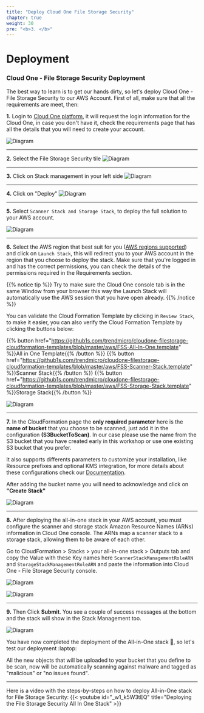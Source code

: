 ```yaml
---
title: "Deploy Cloud One File Storage Security"
chapter: true
weight: 30
pre: "<b>3. </b>"
---
```



# Deployment

### Cloud One - File Storage Security Deployment

The best way to learn is to get our hands dirty, so let's deploy Cloud One - File Storage Security to our AWS Account. First of all, make sure that all the requirements are meet, then:

**1.** Login to [Cloud One platform](https://cloudone.trendmicro.com), it will request the login information for the Cloud One, in case you don't have it, check the requirements page that has all the details that you will need to create your account.  

![Diagram](/images/login.png)

---

**2.** Select the File Storage Security tile
![Diagram](/images/login_2.png)

---

**3.** Click on Stack management in your left side
![Diagram](/images/login_3.png)

---

**4.** Click on "Deploy" 
![Diagram](/images/login_4.png)

---

**5.** Select ```Scanner Stack and Storage Stack```, to deploy the full solution to your AWS account.

![Diagram](/images/fss-deploy-stacks-select.png)

---

**6.** Select the AWS region that best suit for you ([AWS regions supported](/10_requirements.html)) and click on ```Launch Stack```, this will redirect you to your AWS account in the region that you choose to deploy the stack. Make sure that you're logged in and has the correct permissions, you can check the details of the permissions required in the Requirements section.

{{% notice tip %}}
Try to make sure the Cloud One console tab is in the same Window from your browser this way the Launch Stack will automatically use the AWS session that you have open already. 
{{% /notice %}}

You can validate the Cloud Formation Template by clicking in ```Review Stack```, to make it easier, you can also verify the Cloud Formation Template by clicking the buttons below:

{{% button href="https://github1s.com/trendmicro/cloudone-filestorage-cloudformation-templates/blob/master/aws/FSS-All-In-One.template" %}}All in One Template{{% /button %}}
{{% button href="https://github1s.com/trendmicro/cloudone-filestorage-cloudformation-templates/blob/master/aws/FSS-Scanner-Stack.template" %}}Scanner Stack{{% /button %}}
{{% button href="https://github1s.com/trendmicro/cloudone-filestorage-cloudformation-templates/blob/master/aws/FSS-Storage-Stack.template" %}}Storage Stack{{% /button %}}

![Diagram](/images/login_5.png)

---

**7.** In the CloudFormation page the <b>only required parameter</b> here is the <b>name of bucket</b> that you choose to be scanned, just add it in the configuration **(S3BucketToScan)**. In our case please use the name from the S3 bucket that you have created early in this workshop or use one existing S3 bucket that you prefer.

It also supports differents parameters to customize your installation, like Resource prefixes and optional KMS integration, for more details about these configurations check our <a href="https://cloudone.trendmicro.com/docs/file-storage-security/gs-deploy-all-in-one-stack/">Documentation</a>.

After adding the bucket name you will need to acknowledge and click on <b>"Create Stack"</b>

![Diagram](/images/cfdeploy.png)

---

**8.** After deploying the all-in-one stack in your AWS account, you must configure the scanner and storage stack Amazon Resource Names (ARNs) information in Cloud One console. The ARNs map a scanner stack to a storage stack, allowing them to be aware of each other.

Go to CloudFormation > Stacks > your all-in-one stack > Outputs tab and copy the Value with these Key names here ```ScannerStackManagementRoleARN``` and ```StorageStackManagementRoleARN``` and paste the information into Cloud One - File Storage Security console.

![Diagram](/images/fss-arn-aws-info.png)

![Diagram](/images/login_6.png)

---

**9.** Then Click <b>Submit</b>. You see a couple of success messages at the bottom and the stack will show in the Stack Management too. 

![Diagram](/images/login_7.png)

You have now completed the deployment of the All-in-One stack :tada:, so let's test our deployment :laptop:

All the new objects that will be uploaded to your bucket that you define to be scan, now will be automatically scanning against malware and tagged as "malicious" or "no issues found".


---

Here is a video with the steps-by-steps on how to deploy All-in-One stack for File Storage Security:
{{< youtube id="_w1_k5W3tEQ" title="Deploying the File Storage Security All In One Stack" >}}


